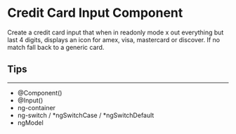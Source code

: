 # Credit Card Input Component

Create a credit card input that when in readonly mode x out everything but last 4 digits, displays an icon for amex, visa, mastercard or discover. If no match fall back to a generic card.

## Tips

---

- @Component()
- @Input()
- ng-container
- ng-switch / *ngSwitchCase / *ngSwitchDefault
- ngModel
